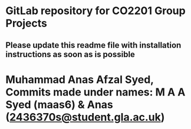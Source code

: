 # GitLab repository for CO2201 Group Projects

## Please update this readme file with installation instructions as soon as is possible

# Muhammad Anas Afzal Syed, Commits made under names: M A A Syed (maas6) & Anas (2436370s@student.gla.ac.uk)
